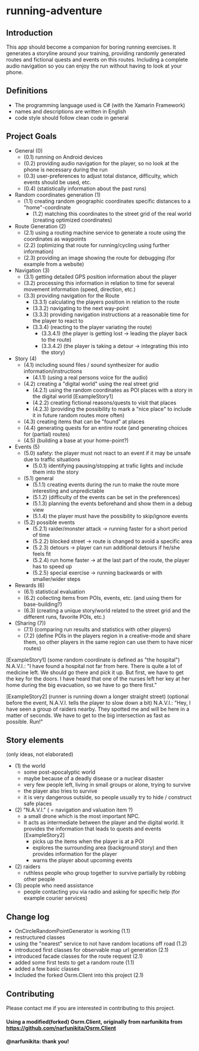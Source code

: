 # running-adventure

## Introduction

This app should become a companion for boring running exercises.
It generates a storyline around your training, providing randomly
generated routes and fictional quests and events on this routes.
Including a complete audio navigation so you can enjoy the run
without having to look at your phone.

## Definitions

- The programming language used is C# (with the Xamarin Framework)
- names and descriptions are written in English
- code style should follow clean code in general

## Project Goals

- General (0)
  - (0.1) running on Android devices
  - (0.2) providing audio navigation for the player, so no look at the phone is necessary during the run
  - (0.3) user-preferences to adjust total distance, difficulty, which events should be used, etc.
  - (0.4) (statistically information about the past runs)
- Random coordinates generation (1)
  - (1.1) creating random geographic coordinates specific distances to a "home"-coordinate
    - (1.2) matching this coordinates to the street grid of the real world (creating optimized coordinates)
- Route Generation (2)
  - (2.1) using a routing machine service to generate a route using the coordinates as waypoints
  - (2.2) (optimizing that route for running/cycling using further information)
  - (2.3) providing an image showing the route for debugging (for example from a website)
- Navigation (3)
  - (3.1) getting detailed GPS position information about the player
  - (3.2) processing this information in relation to time for several movement information (speed, direction, etc.)
  - (3.3) providing navigation for the Route
    - (3.3.1) calculating the players position in relation to the route
    - (3.3.2) navigating to the next way-point
    - (3.3.3) providing navigation instructions at a reasonable time for the player to react to
    - (3.3.4) (reacting to the player variating the route)
      - (3.3.4.1) (the player is getting lost -> leading the player back to the route)
      - (3.3.4.2) (the player is taking a detour -> integrating this into the story)
- Story (4)
  - (4.1) including sound files / sound synthesizer for audio information/instructions
    - (4.1.1) (using a real persons voice for the audio)
  - (4.2) creating a "digital world" using the real street grid
    - (4.2.1) using the random coordinates as POI places with a story in the digital world [ExampleStory1]
    - (4.2.2) creating fictional reasons/quests to visit that places
    - (4.2.3) (providing the possibility to mark a "nice place" to include it in future random routes more often)
  - (4.3) creating items that can be "found" at places
  - (4.4) generating quests for an entire route (and generating choices for (partial) routes)
  - (4.5) (building a base at your home-point?)
- Events (5)
  - (5.0) safety: the player must not react to an event if it may be unsafe due to traffic situations
    - (5.0.1) identifying pausing/stopping at trafic lights and include them into the story
  - (5.1) general
    - (5.1.1) creating events during the run to make the route more interesting and unpredictable
    - (5.1.2) (difficulty of the events can be set in the preferences)
    - (5.1.3) planning the events beforehand and show them in a debug view
    - (5.1.4) the player must have the possibility to skip/ignore events
  - (5.2) possible events
    - (5.2.1) raider/monster attack -> running faster for a short period of time
    - (5.2.2) blocked street -> route is changed to avoid a specific area
    - (5.2.3) detours -> player can run additional detours if he/she feels fit
    - (5.2.4) run home faster -> at the last part of the route, the player has to speed up
    - (5.2.5) special exercise -> running backwards or with smaller/wider steps
- Rewards (6)
  - (6.1) statistical evaluation
  - (6.2) collecting items from POIs, events, etc. (and using them for base-building?)
  - (6.3) (creating a unique story/world related to the street grid and the different runs, favorite POIs, etc.)
- (Sharing (7)) 
  - (7.1) (comparing run results and statistics with other players)
  - (7.2) (define POIs in the players region in a creative-mode and share them, so other players in the same region can use them to have nicer routes)


[ExampleStory1]
(some random coordinate is defined as "the hospital")
N.A.V.I.: "I have found a hospital not far from here. There is quite a lot of medicine left.
We should go there and pick it up. But first, we have to get the key for the doors. 
I have heard that one of the nurses left her key at her home during the big evacuation, so we have to go there first."

[ExampleStory2]
(runner is running down a longer straight street)
(optional before the event, N.A.V.I. tells the player to slow down a bit)
N.A.V.I.: "Hey, I have seen a group of raiders nearby. They spotted me and will be here in a matter of seconds.
We have to get to the big intersection as fast as possible. Run!"

## Story elements
(only ideas, not elaborated)
- (1) the world
  - some post-apocalyptic world
  - maybe because of a deadly disease or a nuclear disaster
  - very few people left, living in small groups or alone, trying to survive
  - the player also tries to survive
  - it is very dangerous outside, so people usually try to hide / construct safe places
- (2) "N.A.V.I." ( = navigation and valuation item ?)
  - a small drone which is the most important NPC. 
  - It acts as intermediate between the player and the digital world. It provides the information that leads to quests and events [ExampleStory2] 
    - picks up the items when the player is at a POI
    - explores the surrounding area (background story) and then provides information for the player
    - warns the player about upcoming events
- (2) raiders
  - ruthless people who group together to survive partially by robbing other people
- (3) people who need assistance
  - people contacting you via radio and asking for specific help (for example courier services)


## Change log

- OnCircleRandomPointGenerator is working (1.1)
- restructured classes
- using the "nearest" service to not have random locations off road (1.2)
- introduced first classes for observable map url generation (2.1)
- introduced facade classes for the route request (2.1)
- added some first tests to get a random route (1.1)
- added a few basic classes
- Included the forked Osrm.Client into this project (2.1)


## Contributing

Please contact me if you are interested in contributing to this project.



#### Using a modified(forked) Osrm.Client, originally from narfunikita from https://github.com/narfunikita/Osrm.Client 
#### @narfunikita: thank you!
